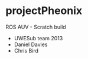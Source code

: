 projectPheonix
==============

ROS AUV - Scratch build

- UWESub team 2013
- Daniel Davies
- Chris Bird
